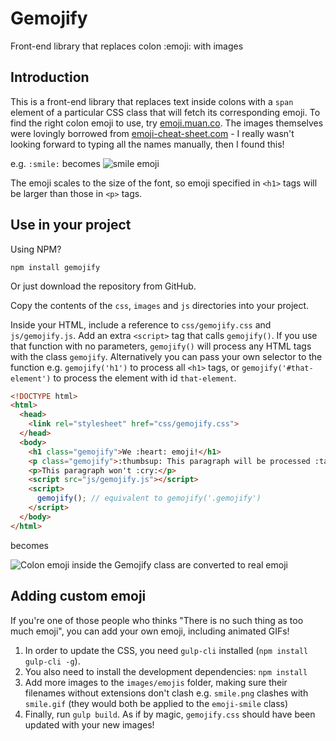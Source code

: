 # Gemojify
Front-end library that replaces colon :emoji: with images

## Introduction
This is a front-end library that replaces text inside colons with a `span` element of a particular CSS class that will fetch its corresponding emoji. To find the right colon emoji to use, try [emoji.muan.co](http://emoji.muan.co/). The images themselves were lovingly borrowed from [emoji-cheat-sheet.com](https://github.com/arvida/emoji-cheat-sheet.com/tree/master/public/graphics/emojis) - I really wasn't looking forward to typing all the names manually, then I found this!

e.g. `:smile:` becomes ![smile emoji](https://dl.dropboxusercontent.com/u/13316703/gemojify/smile.png)

The emoji scales to the size of the font, so emoji specified in `<h1>` tags will be larger than those in `<p>` tags.

## Use in your project

Using NPM?

```
npm install gemojify
```

Or just download the repository from GitHub.

Copy the contents of the `css`, `images` and `js` directories into your project.

Inside your HTML, include a reference to `css/gemojify.css` and `js/gemojify.js`. Add an extra `<script>` tag that calls `gemojify()`. If you use that function with no parameters, `gemojify()` will process any HTML tags with the class `gemojify`. Alternatively you can pass your own selector to the function e.g. `gemojify('h1')` to process all `<h1>` tags, or `gemojify('#that-element')` to process the element with id `that-element`.

```html
<!DOCTYPE html>
<html>
  <head>
    <link rel="stylesheet" href="css/gemojify.css">
  </head>
  <body>
    <h1 class="gemojify">We :heart: emoji!</h1>
    <p class="gemojify">:thumbsup: This paragraph will be processed :tada:</p>
    <p>This paragraph won't :cry:</p>
    <script src="js/gemojify.js"></script>
    <script>
      gemojify(); // equivalent to gemojify('.gemojify')
    </script>
  </body>
</html>
```

becomes

![Colon emoji inside the Gemojify class are converted to real emoji](https://dl.dropboxusercontent.com/u/13316703/gemojify/gemojify_demo.png)

## Adding custom emoji
If you're one of those people who thinks "There is no such thing as too much emoji", you can add your own emoji, including animated GIFs!

1. In order to update the CSS, you need `gulp-cli` installed (`npm install gulp-cli -g`).
1. You also need to install the development dependencies: `npm install`
1. Add more images to the `images/emojis` folder, making sure their filenames without extensions don't clash e.g. `smile.png` clashes with `smile.gif` (they would both be applied to the `emoji-smile` class)
1. Finally, run `gulp build`. As if by magic, `gemojify.css` should have been updated with your new images!
